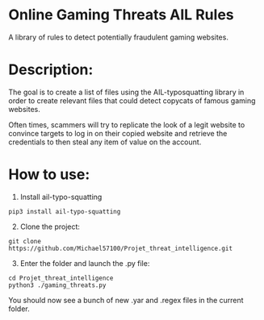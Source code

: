 # Online Gaming Threats AIL Rules

A library of rules to detect potentially fraudulent gaming websites.

# Description:

The goal is to create a list of files using the AIL-typosquatting library in order to create relevant files that could detect copycats of famous gaming websites. 

Often times, scammers will try to replicate the look of a legit website to convince targets to log in on their copied website and retrieve the credentials to then steal any item of value on the account.

# How to use:
1. Install ail-typo-squatting
```
pip3 install ail-typo-squatting
```

2. Clone the project:
```
git clone https://github.com/Michael57100/Projet_threat_intelligence.git
```

3. Enter the folder and launch the .py file:
```
cd Projet_threat_intelligence
python3 ./gaming_threats.py
```

You should now see a bunch of new .yar and .regex files in the current folder.